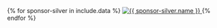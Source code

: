 <div class="member-list">
  <div>
  {% for sponsor-silver in include.data %}
    <a class="member-logo" href="{{ sponsor-silver.url }}" rel="sponsored">
      <img src="{{ sponsor-silver.url }}" alt="{{ sponsor-silver.name }}" />
    </a>
  {% endfor %}
  </div>
</div>
